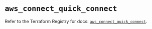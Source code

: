 # `aws_connect_quick_connect`

Refer to the Terraform Registry for docs: [`aws_connect_quick_connect`](https://registry.terraform.io/providers/hashicorp/aws/5.87.0/docs/resources/connect_quick_connect).
